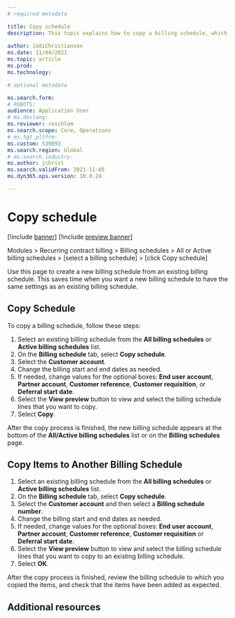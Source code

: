 ```yaml
---
# required metadata

title: Copy schedule
description: This topic explains how to copy a billing schedule, which saves time when you want a new billing schedule to have the same settings as an existing billing schedule.
  
author: JodiChristiansen
ms.date: 11/04/2021
ms.topic: article
ms.prod: 
ms.technology: 

# optional metadata

ms.search.form:  
# ROBOTS: 
audience: Application User
# ms.devlang: 
ms.reviewer: roschlom
ms.search.scope: Core, Operations
# ms.tgt_pltfrm: 
ms.custom: 539093
ms.search.region: Global
# ms.search.industry: 
ms.author: jchrist
ms.search.validFrom: 2021-11-05
ms.dyn365.ops.version: 10.0.24

---
```


# Copy schedule

[!include [banner](../includes/banner.md)]
[!include [preview banner](../includes/preview-banner.md)]

Modules > Recurring contract billing > Billing schedules > All or Active billing schedules > [select a billing schedule] > [click Copy schedule]

Use this page to create a new billing schedule from an existing billing schedule. This saves time when you want a new billing schedule to have the same settings as an existing billing schedule. 

## Copy Schedule

To copy a billing schedule, follow these steps: 
1. Select an existing billing schedule from the **All billing schedules** or **Active billing schedules** list.
2. On the **Billing schedule** tab, select **Copy schedule**. 
3. Select the **Customer account**. 
4. Change the billing start and end dates as needed. 
5. If needed, change values for the optional boxes: **End user account**, **Partner account**, **Customer reference**, **Customer requisition**, or **Deferral start date**. 
6. Select the **View preview** button to view and select the billing schedule lines that you want to copy. 
7. Select **Copy**.

After the copy process is finished, the new billing schedule appears at the bottom of the **All/Active billing schedules** list or on the **Billing schedules** page. 


## Copy Items to Another Billing Schedule

1. Select an existing billing schedule from the **All billing schedules** or **Active billing schedules** list.
2. On the **Billing schedule** tab, select **Copy schedule**. 
3. Select the **Customer account** and then select a **Billing schedule number**. 
4. Change the billing start and end dates as needed. 
5. If needed, change values for the optional boxes: **End user account**, **Partner account**, **Customer reference**, **Customer requisition** or **Deferral start date**. 
6. Select the **View preview** button to view and select the billing schedule lines that you want to copy to an existing billing schedule. 
7. Select **OK**.

After the copy process is finished, review the billing schedule to which you copied the items, and check that the items have been added as expected. 


## Additional resources
